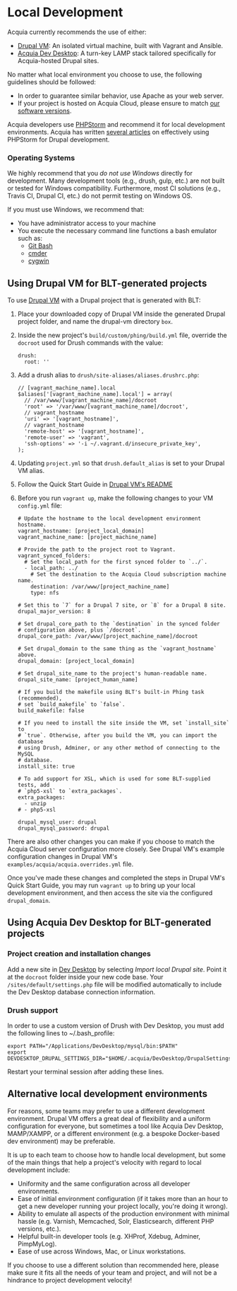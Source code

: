 # Local Development

Acquia currently recommends the use of either:

  * [Drupal VM](#drupal-vm): An isolated virtual machine, built with Vagrant and Ansible.
  * [Acquia Dev Desktop](#dd): A turn-key LAMP stack tailored specifically for Acquia-hosted Drupal sites.

No matter what local environment you choose to use, the following guidelines should be followed:

  * In order to guarantee similar behavior, use Apache as your web server.
  * If your project is hosted on Acquia Cloud, please ensure to match [our software versions](https://docs.acquia.com/cloud/arch/tech-platform).

Acquia developers use [PHPStorm](http://www.jetbrains.com/phpstorm/) and recommend it for local development environments. Acquia has written [several articles](https://docs.acquia.com/search/site/phpstorm) on effectively using PHPStorm for Drupal development.

### Operating Systems

We highly recommend that you *do not use Windows* directly for development. Many development tools (e.g., drush, gulp, etc.) are not built or tested for Windows compatibility. Furthermore, most CI solutions (e.g., Travis CI, Drupal CI, etc.) do not permit testing on Windows OS.

If you must use Windows, we recommend that:
* You have administrator access to your machine
* You execute the necessary command line functions a bash emulator such as:
    * [Git Bash](https://git-for-windows.github.io/)
    * [cmder](http://cmder.net/)
    * [cygwin](https://www.cygwin.com/)

## <a name="drupal-vm"></a>Using Drupal VM for BLT-generated projects

To use [Drupal VM](https://www.acquia.com/products-services/dev-desktop) with a Drupal project that is generated with BLT:

1. Place your downloaded copy of Drupal VM inside the generated Drupal project folder, and name the drupal-vm directory `box`.
1. Inside the new project's `build/custom/phing/build.yml` file, override the `docroot` used for Drush commands with the value:

    ```
    drush:
      root: ''
    ```
1. Add a drush alias to `drush/site-aliases/aliases.drushrc.php`:

    ```
    // [vagrant_machine_name].local
    $aliases['[vagrant_machine_name].local'] = array(
      // /var/www/[vagrant_machine_name]/docroot
      'root' => '/var/www/[vagrant_machine_name]/docroot',
      // vagrant_hostname
      'uri' => '[vagrant_hostname]',
      // vagrant_hostname
      'remote-host' => '[vagrant_hostname]',
      'remote-user' => 'vagrant',
      'ssh-options' => '-i ~/.vagrant.d/insecure_private_key',
    );
    ```
1. Updating `project.yml` so that `drush.default_alias` is set to your Drupal VM alias.
1. Follow the Quick Start Guide in [Drupal VM's README](https://github.com/geerlingguy/drupal-vm#quick-start-guide)
1. Before you run `vagrant up`, make the following changes to your VM `config.yml` file:

    ```
    # Update the hostname to the local development environment hostname.
    vagrant_hostname: [project_local_domain]
    vagrant_machine_name: [project_machine_name]

    # Provide the path to the project root to Vagrant.
    vagrant_synced_folders:
      # Set the local_path for the first synced folder to `../`.
      - local_path: ../
        # Set the destination to the Acquia Cloud subscription machine name.
        destination: /var/www/[project_machine_name]
        type: nfs

    # Set this to `7` for a Drupal 7 site, or `8` for a Drupal 8 site.
    drupal_major_version: 8

    # Set drupal_core_path to the `destination` in the synced folder
    # configuration above, plus `/docroot`.
    drupal_core_path: /var/www/[project_machine_name]/docroot

    # Set drupal_domain to the same thing as the `vagrant_hostname` above.
    drupal_domain: [project_local_domain]

    # Set drupal_site_name to the project's human-readable name.
    drupal_site_name: [project_human_name]

    # If you build the makefile using BLT's built-in Phing task (recommended),
    # set `build_makefile` to `false`.
    build_makefile: false

    # If you need to install the site inside the VM, set `install_site` to
    # `true`. Otherwise, after you build the VM, you can import the database
    # using Drush, Adminer, or any other method of connecting to the MySQL
    # database.
    install_site: true

    # To add support for XSL, which is used for some BLT-supplied tests, add
    # `php5-xsl` to `extra_packages`.
    extra_packages:
      - unzip
    # - php5-xsl

    drupal_mysql_user: drupal
    drupal_mysql_password: drupal
    ```


There are also other changes you can make if you choose to match the Acquia Cloud server configuration more closely. See Drupal VM's example configuration changes in Drupal VM's `examples/acquia/acquia.overrides.yml` file.

Once you've made these changes and completed the steps in Drupal VM's Quick Start Guide, you may run `vagrant up` to bring up your local development environment, and then access the site via the configured `drupal_domain`.

## <a name="dd"></a>Using Acquia Dev Desktop for BLT-generated projects

### Project creation and installation changes

Add a new site in [Dev Desktop](https://www.acquia.com/products-services/dev-desktop) by selecting _Import local Drupal site_. Point it at the `docroot` folder inside your new code base. Your `/sites/default/settings.php` file will be modified automatically to include the Dev Desktop database connection information.

### Drush support

In order to use a custom version of Drush with Dev Desktop, you must add the
following lines to ~/.bash_profile:

```
export PATH="/Applications/DevDesktop/mysql/bin:$PATH"
export DEVDESKTOP_DRUPAL_SETTINGS_DIR="$HOME/.acquia/DevDesktop/DrupalSettings"

```

Restart your terminal session after adding these lines.

## Alternative local development environments

For reasons, some teams may prefer to use a different development environment. Drupal VM offers a great deal of flexibility and a uniform configuration for everyone, but sometimes a tool like Acquia Dev Desktop, MAMP/XAMPP, or a different environment (e.g. a bespoke Docker-based dev environment) may be preferable.

It is up to each team to choose how to handle local development, but some of the main things that help a project's velocity with regard to local development include:

  - Uniformity and the same configuration across all developer environments.
  - Ease of initial environment configuration (if it takes more than an hour to get a new developer running your project locally, you're doing it wrong).
  - Ability to emulate all aspects of the production environment with minimal hassle (e.g. Varnish, Memcached, Solr, Elasticsearch, different PHP versions, etc.).
  - Helpful built-in developer tools (e.g. XHProf, Xdebug, Adminer, PimpMyLog).
  - Ease of use across Windows, Mac, or Linux workstations.

If you choose to use a different solution than recommended here, please make sure it fits all the needs of your team and project, and will not be a hindrance to project development velocity!
